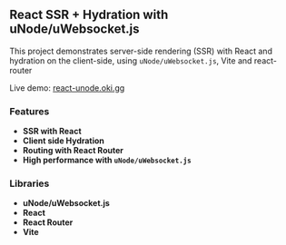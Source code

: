 ## React SSR + Hydration with uNode/uWebsocket.js

This project demonstrates server-side rendering (SSR) with React and hydration on the client-side, using `uNode/uWebsocket.js`, Vite and react-router

Live demo: [react-unode.oki.gg](https://react-unode.oki.gg/)

### Features

- **SSR with React**
- **Client side Hydration**
- **Routing with React Router**
- **High performance with `uNode/uWebsocket.js`**

### Libraries

- **uNode/uWebsocket.js**
- **React**
- **React Router**
- **Vite**
